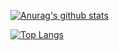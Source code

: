 [![Anurag's github stats](https://github-readme-stats.vercel.app/api?username=theprojectguy)](https://github.com/anuraghazra/github-readme-stats)













[![Top Langs](https://github-readme-stats.vercel.app/api/top-langs/?username=anuraghazra)](https://github.com/anuraghazra/github-readme-stats)
